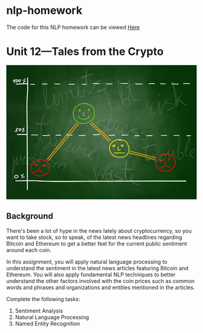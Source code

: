 # nlp-homework

The code for this NLP homework can be viewed [Here](https://github.com/themichaelfoley/nlp-homework/blob/main/Starter_Code/crypto_sentiment.ipynb)



# Unit 12—Tales from the Crypto

![Stock Sentiment](sentimental.jpeg)

## Background

There's been a lot of hype in the news lately about cryptocurrency, so you want to take stock, so to speak, of the latest news headlines regarding Bitcoin and Ethereum to get a better feel for the current public sentiment around each coin.

In this assignment, you will apply natural language processing to understand the sentiment in the latest news articles featuring Bitcoin and Ethereum. You will also apply fundamental NLP techniques to better understand the other factors involved with the coin prices such as common words and phrases and organizations and entities mentioned in the articles.

Complete the following tasks:

1. Sentiment Analysis
2. Natural Language Processing
3. Named Entity Recognition